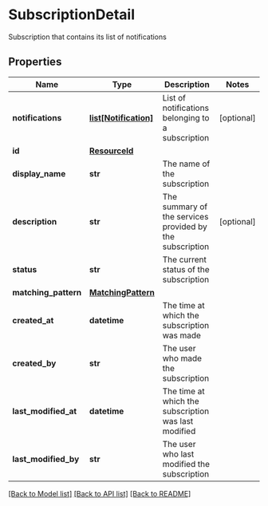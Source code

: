 # SubscriptionDetail

Subscription that contains its list of notifications

## Properties
Name | Type | Description | Notes
------------ | ------------- | ------------- | -------------
**notifications** | [**list[Notification]**](Notification.md) | List of notifications belonging to a subscription | [optional] 
**id** | [**ResourceId**](ResourceId.md) |  | 
**display_name** | **str** | The name of the subscription | 
**description** | **str** | The summary of the services provided by the subscription | [optional] 
**status** | **str** | The current status of the subscription | 
**matching_pattern** | [**MatchingPattern**](MatchingPattern.md) |  | 
**created_at** | **datetime** | The time at which the subscription was made | 
**created_by** | **str** | The user who made the subscription | 
**last_modified_at** | **datetime** | The time at which the subscription was last modified | 
**last_modified_by** | **str** | The user who last modified the subscription | 

[[Back to Model list]](../README.md#documentation-for-models) [[Back to API list]](../README.md#documentation-for-api-endpoints) [[Back to README]](../README.md)



